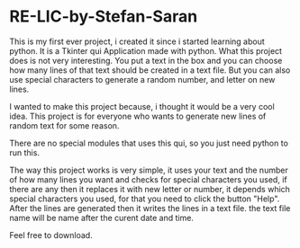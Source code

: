 # RE-LIC-by-Stefan-Saran

This is my first ever project, i created it since i started learning about python.
It is a Tkinter qui Application made with python. What this project does is not very interesting.
You put a text in the box and you can choose how many lines of that text should be created in a text file.
But you can also use special characters to generate a random number, and letter on new lines.

I wanted to make this project because, i thought it would be a very cool idea. This project is for everyone who wants to generate
new lines of random text for some reason.

There are no special modules that uses this qui, so you just need python to run this.

The way this project works is very simple, it uses your text and the number of how many lines you want and checks for special characters you used, if there are any then it replaces it with 
new letter or number, it depends which special characters you used, for that you need to click the button "Help". After the lines are generated then it writes the lines in a text file.
the text file name will be name after the curent date and time.

Feel free to download.
